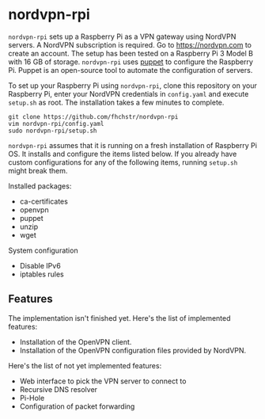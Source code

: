 # nordvpn-rpi

`nordvpn-rpi` sets up a Raspberry Pi as a VPN gateway using NordVPN servers. A NordVPN subscription is required. Go to https://nordvpn.com to create an account. The setup has been tested on a Raspberry Pi 3 Model B with 16 GB of storage. `nordvpn-rpi` uses [puppet](https://puppet.com) to configure the Raspberry Pi. Puppet is an open-source tool to automate the configuration of servers.

To set up your Raspberry Pi using `nordvpn-rpi`, clone this repository on your Raspberry Pi, enter your NordVPN credentials in `config.yaml` and execute `setup.sh` as root. The installation takes a few minutes to complete.

```console
git clone https://github.com/fhchstr/nordvpn-rpi
vim nordvpn-rpi/config.yaml
sudo nordvpn-rpi/setup.sh
```

`nordvpn-rpi` assumes that it is running on a fresh installation of Raspberry Pi OS. It installs and configure the items listed below. If you already have custom configurations for any of the following items, running `setup.sh` might break them.

Installed packages:

* ca-certificates
* openvpn
* puppet
* unzip
* wget

System configuration

* Disable IPv6
* iptables rules

## Features

The implementation isn't finished yet. Here's the list of implemented features:

* Installation of the OpenVPN client.
* Installation of the OpenVPN configuration files provided by NordVPN.

Here's the list of not yet implemented features:

* Web interface to pick the VPN server to connect to
* Recursive DNS resolver
* Pi-Hole
* Configuration of packet forwarding
